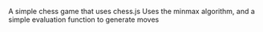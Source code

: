 A simple chess game that uses chess.js
Uses the minmax algorithm, and a simple evaluation function to generate moves
